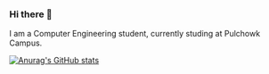 ### Hi there 👋

I am a Computer Engineering student, currently studing at Pulchowk Campus.  

[![Anurag's GitHub stats](https://github-readme-stats.vercel.app/api?username=Sandesh-Pyakurel)](https://github.com/anuraghazra/github-readme-stats)
